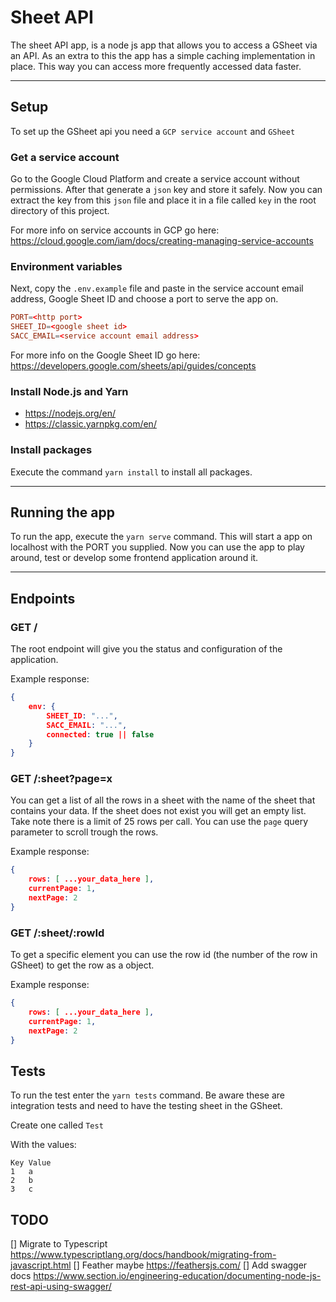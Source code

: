 # Sheet API
The sheet API app, is a node js app that allows you to access a GSheet via an API. As an extra to this the app has a simple caching implementation in place. This way you can access more frequently accessed data faster.

---

## Setup
To set up the GSheet api you need a `GCP service account` and `GSheet`

### Get a service account
Go to the Google Cloud Platform and create a service account without permissions. After that generate a `json` key and store it safely.
Now you can extract the key from this `json` file and place it in a file called `key` in the root directory of this project.

For more info on service accounts in GCP go here: https://cloud.google.com/iam/docs/creating-managing-service-accounts

### Environment variables
Next, copy the `.env.example` file and paste in the service account email address, Google Sheet ID and choose a port to serve the app on.

```conf
PORT=<http port>
SHEET_ID=<google sheet id>
SACC_EMAIL=<service account email address>
```

For more info on the Google Sheet ID go here: https://developers.google.com/sheets/api/guides/concepts

### Install Node.js and Yarn
 - https://nodejs.org/en/
 - https://classic.yarnpkg.com/en/

### Install packages
Execute the command `yarn install` to install all packages.

---

## Running the app
To run the app, execute the `yarn serve` command. This will start a app on localhost with the PORT you supplied. Now you can use the app to play around, test or develop some frontend application around it.

---

## Endpoints

### GET /
The root endpoint will give you the status and configuration of the application.

Example response:
```json
{
    env: {
        SHEET_ID: "...",
        SACC_EMAIL: "...",
        connected: true || false
    }
}
```

### GET /:sheet?page=x
You can get a list of all the rows in a sheet with the name of the sheet that contains your data. If the sheet does not exist you will get an empty list. Take note there is a limit of 25 rows per call. You can use the `page` query parameter to scroll trough the rows.

Example response:
```json
{
    rows: [ ...your_data_here ],
    currentPage: 1,
    nextPage: 2
}
```

### GET /:sheet/:rowId
To get a specific element you can use the row id (the number of the row in GSheet) to get the row as a object. 

Example response:
```json
{
    rows: [ ...your_data_here ],
    currentPage: 1,
    nextPage: 2
}
```

## Tests
To run the test enter the `yarn tests` command. Be aware these are integration tests and need to have the testing sheet in the GSheet.

Create one called `Test`

With the values:

```
Key	Value
1	a
2	b
3	c
```

## TODO

[] Migrate to Typescript https://www.typescriptlang.org/docs/handbook/migrating-from-javascript.html
[] Feather maybe https://feathersjs.com/
[] Add swagger docs https://www.section.io/engineering-education/documenting-node-js-rest-api-using-swagger/

